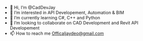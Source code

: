 - 👋 Hi, I’m @CadDevJay
- 👀 I’m interested in API Developement, Automation & BIM 
- 🌱 I’m currently learning C#, C++ and Python
- 💞️ I’m looking to collaborate on CAD Development and Revit API Developement 
- 📫 How to reach me Officaljaydeo@gmail.com

<!---
CadDevJay/CadDevJay is a ✨ special ✨ repository because its `README.md` (this file) appears on your GitHub profile.
You can click the Preview link to take a look at your changes.
--->
